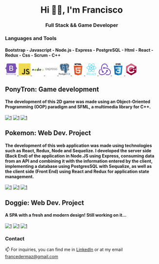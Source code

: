 <h1 align="center">Hi 👩‍💻, I'm Francisco</h1>
<h3 align="center">Full Stack && Game Developer</h3>


<h3 align="left">Languages and Tools</h3>
<h4 align="left"> Bootstrap - Javascript - Node.js - Express - PostgreSQL - Html - React - Redux - Css - Scrum - C++</h4>
<p align="left"> <a href="https://getbootstrap.com" target="_blank" rel="noreferrer"> <img src="https://raw.githubusercontent.com/devicons/devicon/master/icons/bootstrap/bootstrap-plain-wordmark.svg" alt="bootstrap" width="40" height="40"/> </a> <a href="https://developer.mozilla.org/en-US/docs/Web/JavaScript" target="_blank"> <img src="https://raw.githubusercontent.com/devicons/devicon/master/icons/javascript/javascript-original.svg" alt="javascript" width="40" height="40"/> </a>  <a href="https://nodejs.org" target="_blank"> <img src="https://raw.githubusercontent.com/devicons/devicon/master/icons/nodejs/nodejs-original-wordmark.svg" alt="nodejs" width="40" height="40"/> </a> <a href="https://expressjs.com" target="_blank"> <img src="https://raw.githubusercontent.com/devicons/devicon/master/icons/express/express-original-wordmark.svg" alt="express" width="40" height="40"/> </a> <a href="https://www.postgresql.org" target="_blank"> <img src="https://raw.githubusercontent.com/devicons/devicon/master/icons/postgresql/postgresql-original-wordmark.svg" alt="postgresql" width="40" height="40"/> </a> <a href="https://www.w3.org/html/" target="_blank"> <img src="https://raw.githubusercontent.com/devicons/devicon/master/icons/html5/html5-original-wordmark.svg" alt="html5" width="40" height="40"/> </a> <a href="https://reactjs.org/" target="_blank"> <img src="https://raw.githubusercontent.com/devicons/devicon/master/icons/react/react-original-wordmark.svg" alt="react" width="40" height="40"/> </a> <a href="https://redux.js.org" target="_blank"> <img src="https://raw.githubusercontent.com/devicons/devicon/master/icons/redux/redux-original.svg" alt="redux" width="40" height="40"/> </a> <a href="https://www.w3schools.com/css/" target="_blank"> <img src="https://raw.githubusercontent.com/devicons/devicon/master/icons/css3/css3-original-wordmark.svg" alt="css3" width="40" height="40"/> </a> <a href="https://isocpp.org/" target="_blank"> <img src="https://raw.githubusercontent.com/devicons/devicon/master/icons/cplusplus/cplusplus-original.svg" alt="cplusplus" width="40" height="40"/> </a>


<h2 align="left">PonyTron: Game development</h2>
<h4 align="left">The development of this 2D game was made using an Object-Oriented Programming (OOP) paradigm and SFML, a multimedia library for C++.</h4>

<a href="hhttps://github.com/francedermaz/gamecplusplus"><img src="https://i.ibb.co/hchcNCJ/HomeTron.png" alt="1" border="0" ></a> 
<a href="https://github.com/francedermaz/gamecplusplus"><img src="https://i.ibb.co/ky9f5T8/Game1.png" alt="1" border="0" ></a> 
<a href="https://github.com/francedermaz/gamecplusplus"><img src="https://i.ibb.co/QncKC1T/About-Tron.png" alt="1" border="0" ></a> 


<h2 align="left">Pokemon: Web Dev. Project</h2>
<h4 align="left">The development of this web application was made using technologies such as React, Redux, Node and Sequelize. I developed the server side (Back End) of the application in Node.JS using Express, consuming data from an API and combining it with the information entered by the client, implementing a database using PostgresSQL with Sequalize, as well as the client side (Front End) using React and Redux for application state management.</h4>

<a href="https://github.com/francedermaz/pokemon"><img src="https://i.ibb.co/RCMLpvG/Landing.png" alt="1" border="0" ></a> 
<a href="https://github.com/francedermaz/pokemon"><img src="https://i.ibb.co/k6qz6gY/HomePage.png" alt="1" border="0" ></a> 
<a href="https://github.com/francedermaz/pokemon"><img src="https://i.ibb.co/tMbD1Q4/Create-Page.png" alt="1" border="0" ></a> 


<h2 align="left">Doggie: Web Dev. Project</h2>
<h4 align="left">A SPA with a fresh and modern design! Still working on it...</h4>

<a href="https://github.com/francedermaz/dogs"><img src="https://i.ibb.co/QmLgdfM/img1.png" alt="1" border="0" ></a> 
<a href="https://github.com/francedermaz/dogs"><img src="https://i.ibb.co/X7tQKLz/img2.png" alt="1" border="0" ></a> 
<a href="https://github.com/francedermaz/dogs"><img src="https://i.ibb.co/bNNY6fT/img3.png" alt="1" border="0" ></a> 



<h3 align="left">Contact</h3>
📫 For inquiries, you can find me in <a href="https://www.linkedin.com/in/francisco-cedermaz-4216571b8/" target="_blank">LinkedIn</a> or at my email <a href="https://www.google.com" target="_blank">francedermaz@gmail.com</a>